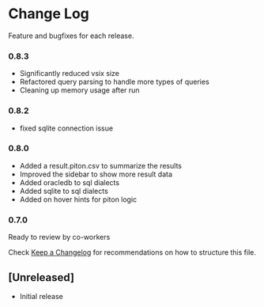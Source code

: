 # Change Log

Feature and bugfixes for each release.

### 0.8.3

* Significantly reduced vsix size
* Refactored query parsing to handle more types of queries
* Cleaning up memory usage after run

### 0.8.2

* fixed sqlite connection issue

### 0.8.0

* Added a result.piton.csv to summarize the results
* Improved the sidebar to show more result data
* Added oracledb to sql dialects
* Added sqlite to sql dialects
* Added on hover hints for piton logic

### 0.7.0

Ready to review by co-workers

Check [Keep a Changelog](http://keepachangelog.com/) for recommendations on how to structure this file.

## [Unreleased]

- Initial release